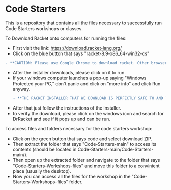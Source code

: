 # Code Starters

This is a repository that contains all the files necessary to successfully run Code Starters workshops or classes.

To Download Racket onto computers for running the files:
  - First visit the link: https://download.racket-lang.org/
  - Click on the blue button that says "racket-8.9-x86_64-win32-cs"
```diff
- **CAUTION: Please use Google Chrome to download racket. Other browsers might have some problems downloading it**
```
  - After the installer downloads, please click on it to run.
  - If your windows computer launches a pop-up saying "Windows Protected your PC," don't panic and click on "more info" and click Run anyway.
    ```diff
    - **THE RACKET INSTALLER THAT WE DOWNLOAD IS PERFECTLY SAFE TO AND THE POP-UP FROM WINDOWS IS JUST A PRECAUTION FROM THE COMPUTER.**
    ```
  - After that just follow the instructions of the installer.
  - to verify the download, please click on the windows icon and search for DrRacket and see if it pops up and can be run.

To access files and folders necessary for the code starters workshop:
  - Click on the green button that says code and select download ZIP.
  - Then extract the folder that says "Code-Starters-main" to access its contents (should be located in Code-Starters-main/Code-Starters-main/). 
  - Then open up the extracted folder and navigate to the folder that says "Code-Starters-Workshops-files" and move this folder to a convinient place (usually the desktop).
  - Now you can access all the files for the workshop in the "Code-Starters-Workshops-files" folder.
